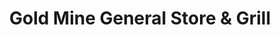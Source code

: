 ---
title: "Gold Mine General Store & Grill"
url: /catawba/gold-mine-general-store-und-grill/
shop: Lebensmittel
---